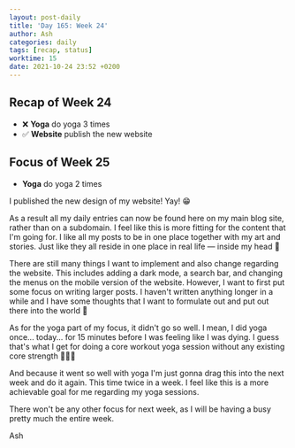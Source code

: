 ```yaml
---
layout: post-daily
title: 'Day 165: Week 24'
author: Ash
categories: daily
tags: [recap, status]
worktime: 15
date: 2021-10-24 23:52 +0200
---
```


## Recap of Week 24

- ❌ **Yoga** do yoga 3 times
- ✅ **Website** publish the new website

## Focus of Week 25

- **Yoga** do yoga 2 times

I published the new design of my website! Yay! 😁 

As a result all my daily entries can now be found here on my main blog site, rather than on a subdomain. I feel like this is more fitting for the content that I'm going for. I like all my posts to be in one place together with my art and stories. Just like they all reside in one place in real life &mdash; inside my head 🧠

There are still many things I want to implement and also change regarding the website. This includes adding a dark mode, a search bar, and changing the menus on the mobile version of the website. However, I want to first put some focus on writing larger posts. I haven't written anything longer in a while and I have some thoughts that I want to formulate out and put out there into the world 😬 

As for the yoga part of my focus, it didn't go so well. I mean, I did yoga once... today... for 15 minutes before I was feeling like I was dying. I guess that's what I get for doing a core workout yoga session without any existing core strength 🤷🏽‍♀️

And because it went so well with yoga I'm just gonna drag this into the next week and do it again. This time twice in a week. I feel like this is a more achievable goal for me regarding my yoga sessions.

There won't be any other focus for next week, as I will be having a busy pretty much the entire week.

Ash
